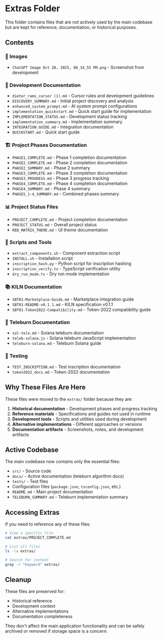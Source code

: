 # Extras Folder

This folder contains files that are not actively used by the main codebase but are kept for reference, documentation, or historical purposes.

## Contents

### 📸 Images
- `ChatGPT Image Oct 20, 2025, 06_34_55 PM.png` - Screenshot from development

### 📝 Development Documentation
- `dieter_rams_cursor (1).md` - Cursor rules and development guidelines
- `DISCOVERY_SUMMARY.md` - Initial project discovery and analysis
- `enhanced_system_prompt.md` - AI system prompt configurations
- `implementation_quickstart.md` - Quick start guide for implementation
- `IMPLEMENTATION_STATUS.md` - Development status tracking
- `implementation_summary.md` - Implementation summary
- `INTEGRATION_GUIDE.md` - Integration documentation
- `QUICKSTART.md` - Quick start guide

### 🏗️ Project Phases Documentation
- `PHASE1_COMPLETE.md` - Phase 1 completion documentation
- `PHASE2_COMPLETE.md` - Phase 2 completion documentation
- `PHASE2_SUMMARY.md` - Phase 2 summary
- `PHASE3_COMPLETE.md` - Phase 3 completion documentation
- `PHASE3_PROGRESS.md` - Phase 3 progress tracking
- `PHASE4_COMPLETE.md` - Phase 4 completion documentation
- `PHASE4_SUMMARY.md` - Phase 4 summary
- `PHASES_1-4_SUMMARY.md` - Combined phases summary

### 📊 Project Status Files
- `PROJECT_COMPLETE.md` - Project completion documentation
- `PROJECT_STATUS.md` - Overall project status
- `RED_MATRIX_THEME.md` - UI theme documentation

### 🔧 Scripts and Tools
- `extract_components.sh` - Component extraction script
- `INSTALL.sh` - Installation script
- `inscription_hash.py` - Python script for inscription hashing
- `inscription_verify.ts` - TypeScript verification utility
- `dry_run_mode.ts` - Dry run mode implementation

### 📚 KILN Documentation
- `SBT01-Marketplace-Guide.md` - Marketplace integration guide
- `SBT01-README-v0.1.1.md` - KILN specification v0.1.1
- `SBT01-Token2022-Compatibility.md` - Token-2022 compatibility guide

### 🔗 Teleburn Documentation
- `sol-tele.md` - Solana teleburn documentation
- `teleb-solana.js` - Solana teleburn JavaScript implementation
- `teleburn-solana.md` - Teleburn Solana guide

### 🧪 Testing
- `TEST_INSCRIPTION.md` - Test inscription documentation
- `token2022_docs.md` - Token-2022 documentation

## Why These Files Are Here

These files were moved to the `extras/` folder because they are:

1. **Historical documentation** - Development phases and progress tracking
2. **Reference materials** - Specifications and guides not used in runtime
3. **Development tools** - Scripts and utilities used during development
4. **Alternative implementations** - Different approaches or versions
5. **Documentation artifacts** - Screenshots, notes, and development artifacts

## Active Codebase

The main codebase now contains only the essential files:

- `src/` - Source code
- `docs/` - Active documentation (teleburn algorithm docs)
- `tests/` - Test files
- Configuration files (`package.json`, `tsconfig.json`, etc.)
- `README.md` - Main project documentation
- `TELEBURN_SUMMARY.md` - Teleburn implementation summary

## Accessing Extras

If you need to reference any of these files:

```bash
# View a specific file
cat extras/PROJECT_COMPLETE.md

# List all files
ls -la extras/

# Search for content
grep -r "keyword" extras/
```

## Cleanup

These files are preserved for:
- Historical reference
- Development context
- Alternative implementations
- Documentation completeness

They don't affect the main application functionality and can be safely archived or removed if storage space is a concern.
